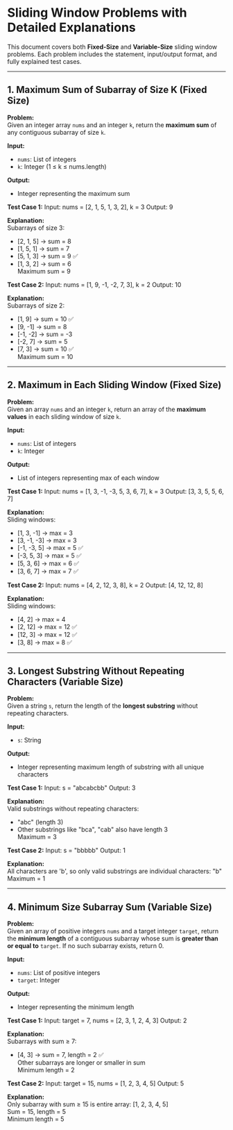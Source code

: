 #  Sliding Window Problems with Detailed Explanations

This document covers both **Fixed-Size** and **Variable-Size** sliding window problems. Each problem includes the statement, input/output format, and fully explained test cases.

---

## 1. Maximum Sum of Subarray of Size K (Fixed Size)

**Problem:**  
Given an integer array `nums` and an integer `k`, return the **maximum sum** of any contiguous subarray of size `k`.

**Input:**
- `nums`: List of integers
- `k`: Integer (1 ≤ k ≤ nums.length)

**Output:**
- Integer representing the maximum sum

**Test Case 1:**
Input: nums = [2, 1, 5, 1, 3, 2], k = 3
Output: 9


**Explanation:**  
Subarrays of size 3:
- [2, 1, 5] → sum = 8
- [1, 5, 1] → sum = 7
- [5, 1, 3] → sum = 9 ✅
- [1, 3, 2] → sum = 6  
  Maximum sum = 9

**Test Case 2:**
Input: nums = [1, 9, -1, -2, 7, 3], k = 2
Output: 10

**Explanation:**  
Subarrays of size 2:
- [1, 9] → sum = 10 ✅
- [9, -1] → sum = 8
- [-1, -2] → sum = -3
- [-2, 7] → sum = 5
- [7, 3] → sum = 10 ✅  
  Maximum sum = 10

---

## 2. Maximum in Each Sliding Window (Fixed Size)

**Problem:**  
Given an array `nums` and an integer `k`, return an array of the **maximum values** in each sliding window of size `k`.

**Input:**
- `nums`: List of integers
- `k`: Integer

**Output:**
- List of integers representing max of each window

**Test Case 1:**
Input: nums = [1, 3, -1, -3, 5, 3, 6, 7], k = 3
Output: [3, 3, 5, 5, 6, 7]


**Explanation:**  
Sliding windows:
- [1, 3, -1] → max = 3
- [3, -1, -3] → max = 3
- [-1, -3, 5] → max = 5 ✅
- [-3, 5, 3] → max = 5 ✅
- [5, 3, 6] → max = 6 ✅
- [3, 6, 7] → max = 7 ✅

**Test Case 2:**
Input: nums = [4, 2, 12, 3, 8], k = 2
Output: [4, 12, 12, 8]


**Explanation:**  
Sliding windows:
- [4, 2] → max = 4
- [2, 12] → max = 12 ✅
- [12, 3] → max = 12 ✅
- [3, 8] → max = 8 ✅

---

## 3. Longest Substring Without Repeating Characters (Variable Size)

**Problem:**  
Given a string `s`, return the length of the **longest substring** without repeating characters.

**Input:**
- `s`: String

**Output:**
- Integer representing maximum length of substring with all unique characters

**Test Case 1:**
Input: s = "abcabcbb"
Output: 3

**Explanation:**  
Valid substrings without repeating characters:
- "abc" (length 3)
- Other substrings like "bca", "cab" also have length 3  
  Maximum = 3

**Test Case 2:**
Input: s = "bbbbb"
Output: 1


**Explanation:**  
All characters are 'b', so only valid substrings are individual characters: "b"  
Maximum = 1

---

## 4. Minimum Size Subarray Sum (Variable Size)

**Problem:**  
Given an array of positive integers `nums` and a target integer `target`, return the **minimum length** of a contiguous subarray whose sum is **greater than or equal to** `target`. If no such subarray exists, return 0.

**Input:**
- `nums`: List of positive integers
- `target`: Integer

**Output:**
- Integer representing the minimum length

**Test Case 1:**
Input: target = 7, nums = [2, 3, 1, 2, 4, 3]
Output: 2


**Explanation:**  
Subarrays with sum ≥ 7:
- [4, 3] → sum = 7, length = 2 ✅  
  Other subarrays are longer or smaller in sum  
  Minimum length = 2

**Test Case 2:**
Input: target = 15, nums = [1, 2, 3, 4, 5]
Output: 5


**Explanation:**  
Only subarray with sum ≥ 15 is entire array: [1, 2, 3, 4, 5]  
Sum = 15, length = 5  
Minimum length = 5
